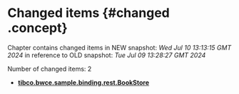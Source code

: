 # Changed items {#changed .concept}

Chapter contains changed items in NEW snapshot: *Wed Jul 10 13:13:15 GMT 2024* in reference to OLD snapshot: *Tue Jul 09 13:28:27 GMT 2024*

Number of changed items: 2

-   **[tibco.bwce.sample.binding.rest.BookStore](../changed/tibco.bwce.sample.binding.rest.BookStore/files.md)**  


